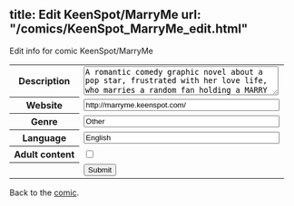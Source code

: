 title: Edit KeenSpot/MarryMe
url: "/comics/KeenSpot_MarryMe_edit.html"
---
Edit info for comic KeenSpot/MarryMe

<form name="comic" action="http://gaepostmail.appspot.com/comic/" method="post">
<table class="comicinfo">
<tr>
<th>Description</th><td><textarea name="description" cols="40" rows="3">A romantic comedy graphic novel about a pop star, frustrated with her love life, who marries a random fan holding a MARRY ME sign at one of her concerts.</textarea></td>
</tr>
<tr>
<th>Website</th><td><input type="text" name="url" value="http://marryme.keenspot.com/" size="40"/></td>
</tr>
<tr>
<th>Genre</th><td><input type="text" name="genre" value="Other" size="40"/></td>
</tr>
<tr>
<th>Language</th><td><input type="text" name="language" value="English" size="40"/></td>
</tr>
<tr>
<th>Adult content</th><td><input type="checkbox" name="adult" value="adult" /></td>
</tr>
<tr>
<th></th><td>
<input type="hidden" name="comic" value="KeenSpot_MarryMe" />
<input type="submit" name="submit" value="Submit" />
</td>
</tr>
</table>
</form>

Back to the [comic](KeenSpot_MarryMe.html).
